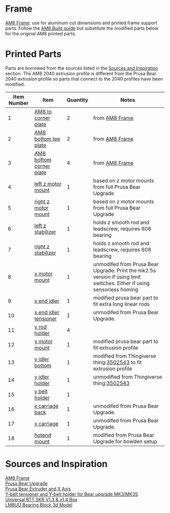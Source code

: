 # Frame
[AM8 Frame](https://www.thingiverse.com/thing:2263216): use for aluminum cut dimensions and printed frame support parts.
Follow the [AM8 Build guide](https://www.thingiverse.com/download:3592429) but substitute the modified parts below for the original AM8 printed parts.

# Printed Parts
Parts are borrowed from the sources listed in the [Sources and Inspiration](#sources-and-inspiration) section.
The AM8 2040 extrusion profile is different from the Prusa Bear 2040 extrusion profile so parts that connect to the 2040 profiles have been modified.

Item Number | Item | Quantity | Notes
------------|------|----------|------
1 | [AM8 to corner plate](CAD/stl/2_Top_Corner_Plate.stl) | 2 | from [AM8 Frame](https://www.thingiverse.com/thing:2263216)
2 | [AM8 bottom tee plate](CAD/stl/2_Bottom_Tee_Plate.stl) | 2 | from [AM8 Frame](https://www.thingiverse.com/thing:2263216)
3 | [AM8 bottom corner plate](CAD/stl/4_Bottom_Corner_Plate.stl) | 4 | from [AM8 Frame](https://www.thingiverse.com/thing:2263216)
4 | [left z motor mount](CAD/stl/z_motor_mount_left.stl) | 1 | based on z motor mounts from full Prusa Bear Upgrade
5 | [right z motor mount](CAD/stl/z_motor_mount_right.stl) | 1 | based on z motor mounts from full Prusa Bear Upgrade
6 | [left z stabilizer](CAD/stl/z_stabilizer_left.stl) | 1 | holds z smooth rod and leadscrew, requires 608 bearing
7 | [right z stabilizer](CAD/stl/z_stabilizer_right.stl) | 1 | holds z smooth rod and leadscrew, requires 608 bearing
8 | [x motor mount](CAD/stl/x_end_motor.stl) | 1 | unmodifed from Prusa Bear Upgrade. Print the mk2.5s version if using limit switches. Either if using sensorless homing
9 | [x end idler](CAD/stl/x_end_idler_modified.stl) | 1 | modified prusa bear part to fit extra long linear rods
10 | [x end idler tensioner](CAD/stl/x_end_idler_tensioner.stl) | 1 | unmodifed from Prusa Bear Upgrade.
11 | [y rod holder](CAD/stl/y_rod_holder.stl) | 4 | 
12 | [y motor mount](CAD/stl/y_motor_mount_modified.stl) | 1 | modified prusa bear part to fit extrusion profile
13 | [y idler bottom](CAD/stl/y_idler_bottom_modified.stl) | 1 | modified from Thingiverse thing:[3502543](https://www.thingiverse.com/thing:3502543) to fit extrusion profile
14 | [y idler holder](CAD/stl/y_idler_holder_Bear_RHD.stp) | 1 | unmodified from Thingiverse thing:[3502543](https://www.thingiverse.com/thing:3502543)
15 |[y belt holder](CAD/stl/y_belt_holder.stl) | 1 |
16 | [x carriage back](CAD/stl/x_carriage_back.stl) | 1 | unmodifed from Prusa Bear Upgrade.
17 | [x carriage](CAD/stl/x_carriage.stl) | 1 | unmodifed from Prusa Bear Upgrade.
18 | [hotend mount](CAD/stl/hotend_mount_modified.stl) | 1 | modified from Prusa Bear Upgrade for bowden setup

# Sources and Inspiration

[AM8 Frame](https://www.thingiverse.com/thing:2263216)  
[Prusa Bear Upgrade](https://github.com/gregsaun/prusa_i3_bear_upgrade)  
[Prusa Bear Extruder and X Axis](https://github.com/gregsaun/bear_extruder_and_x_axis)  
[Y-belt tensioner and Y-belt holder for Bear upgrade MK3/MK3S](https://www.thingiverse.com/thing:3502543)  
[Universal BTT SKR V1.3 & v1.4 Box](https://www.thingiverse.com/thing:4178177)  
[LM8UU Bearing Block 3d Model](https://grabcad.com/library/lm8uu-bearing-block-1)  
